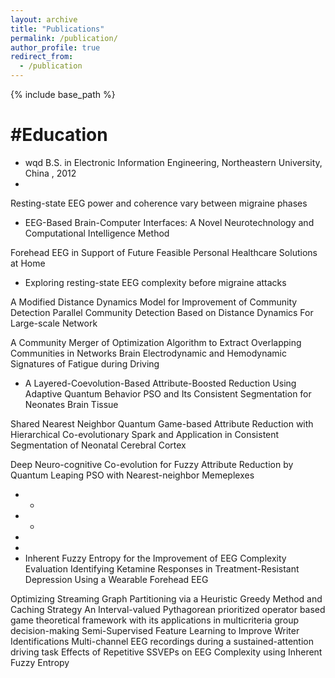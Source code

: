 ```yaml
---
layout: archive
title: "Publications"
permalink: /publication/
author_profile: true
redirect_from:
  - /publication
---
```


{% include base_path %}

#Education
======
* wqd B.S. in Electronic Information Engineering, Northeastern University, China , 2012
* 
Resting-state EEG power and coherence vary between migraine phases

* EEG-Based Brain-Computer Interfaces: A Novel Neurotechnology and Computational Intelligence Method

Forehead EEG in Support of Future Feasible Personal Healthcare Solutions at Home

* Exploring resting-state EEG complexity before migraine attacks

A Modified Distance Dynamics Model for Improvement of Community Detection
Parallel Community Detection Based on Distance Dynamics For Large-scale Network

A Community Merger of Optimization Algorithm to Extract Overlapping Communities in Networks
Brain Electrodynamic and Hemodynamic Signatures of Fatigue during Driving

* A Layered-Coevolution-Based Attribute-Boosted Reduction Using Adaptive Quantum Behavior PSO and Its Consistent Segmentation for Neonates Brain Tissue

Shared Nearest Neighbor Quantum Game-based Attribute Reduction with Hierarchical Co-evolutionary Spark and Application in Consistent Segmentation of Neonatal Cerebral Cortex

Deep Neuro-cognitive Co-evolution for Fuzzy Attribute Reduction by Quantum Leaping PSO with Nearest-neighbor Memeplexes
* * 
* * 
* 
* 
* Inherent Fuzzy Entropy for the Improvement of EEG Complexity Evaluation
Identifying Ketamine Responses in Treatment-Resistant Depression Using a Wearable Forehead EEG

Optimizing Streaming Graph Partitioning via a Heuristic Greedy Method and Caching Strategy
An Interval-valued Pythagorean prioritized operator based game theoretical framework with its applications in multicriteria group decision-making
Semi-Supervised Feature Learning to Improve Writer Identifications
Multi-channel EEG recordings during a sustained-attention driving task
Effects of Repetitive SSVEPs on EEG Complexity using Inherent Fuzzy Entropy

